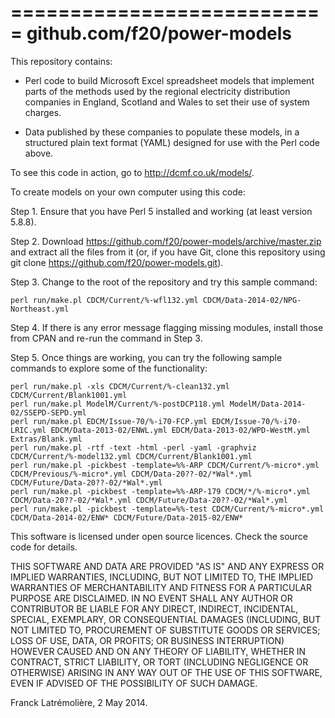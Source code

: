 ===========================
github.com/f20/power-models
===========================

This repository contains:

* Perl code to build Microsoft Excel spreadsheet models that implement parts of the methods used
by the regional electricity distribution companies in England, Scotland and Wales to set their
use of system charges.

* Data published by these companies to populate these models, in a structured plain text format
(YAML) designed for use with the Perl code above.

To see this code in action, go to http://dcmf.co.uk/models/.

To create models on your own computer using this code:

Step 1. Ensure that you have Perl 5 installed and working (at least version 5.8.8).

Step 2. Download https://github.com/f20/power-models/archive/master.zip and extract all the files from it
(or, if you have Git, clone this repository using git clone https://github.com/f20/power-models.git).

Step 3. Change to the root of the repository and try this sample command:

    perl run/make.pl CDCM/Current/%-wfl132.yml CDCM/Data-2014-02/NPG-Northeast.yml

Step 4. If there is any error message flagging missing modules, install those from CPAN and re-run the command in Step 3.

Step 5. Once things are working, you can try the following sample commands to explore some of the functionality:

    perl run/make.pl -xls CDCM/Current/%-clean132.yml CDCM/Current/Blank1001.yml
    perl run/make.pl ModelM/Current/%-postDCP118.yml ModelM/Data-2014-02/SSEPD-SEPD.yml
    perl run/make.pl EDCM/Issue-70/%-i70-FCP.yml EDCM/Issue-70/%-i70-LRIC.yml EDCM/Data-2013-02/ENWL.yml EDCM/Data-2013-02/WPD-WestM.yml Extras/Blank.yml
    perl run/make.pl -rtf -text -html -perl -yaml -graphviz CDCM/Current/%-model132.yml CDCM/Current/Blank1001.yml
    perl run/make.pl -pickbest -template=%%-ARP CDCM/Current/%-micro*.yml CDCM/Previous/%-micro*.yml CDCM/Data-20??-02/*Wal*.yml CDCM/Future/Data-20??-02/*Wal*.yml
    perl run/make.pl -pickbest -template=%%-ARP-179 CDCM/*/%-micro*.yml CDCM/Data-20??-02/*Wal*.yml CDCM/Future/Data-20??-02/*Wal*.yml
    perl run/make.pl -pickbest -template=%%-test CDCM/Current/%-micro*.yml CDCM/Data-2014-02/ENW* CDCM/Future/Data-2015-02/ENW*
    
This software is licensed under open source licences. Check the source code for details.

THIS SOFTWARE AND DATA ARE PROVIDED "AS IS" AND ANY EXPRESS OR IMPLIED WARRANTIES, INCLUDING,
BUT NOT LIMITED TO, THE IMPLIED WARRANTIES OF MERCHANTABILITY AND FITNESS FOR A PARTICULAR
PURPOSE ARE DISCLAIMED. IN NO EVENT SHALL ANY AUTHOR OR CONTRIBUTOR BE LIABLE FOR ANY DIRECT,
INDIRECT, INCIDENTAL, SPECIAL, EXEMPLARY, OR CONSEQUENTIAL DAMAGES (INCLUDING, BUT NOT LIMITED
TO, PROCUREMENT OF SUBSTITUTE GOODS OR SERVICES; LOSS OF USE, DATA, OR PROFITS; OR BUSINESS
INTERRUPTION) HOWEVER CAUSED AND ON ANY THEORY OF LIABILITY, WHETHER IN CONTRACT, STRICT
LIABILITY, OR TORT (INCLUDING NEGLIGENCE OR OTHERWISE) ARISING IN ANY WAY OUT OF THE USE OF THIS
SOFTWARE, EVEN IF ADVISED OF THE POSSIBILITY OF SUCH DAMAGE.

Franck Latrémolière, 2 May 2014.
